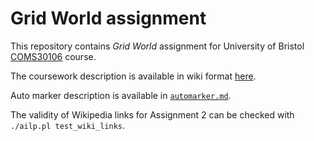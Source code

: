 # Grid World assignment #
This repository contains *Grid World* assignment for University of Bristol [COMS30106](https://COMS30106.github.io/) course.

The coursework description is available in wiki format [here](https://github.com/COMS30106/assignment/wiki).

Auto marker description is available in [`automarker.md`](automarker.md).

The validity of Wikipedia links for Assignment 2 can be checked with `./ailp.pl test_wiki_links`.
